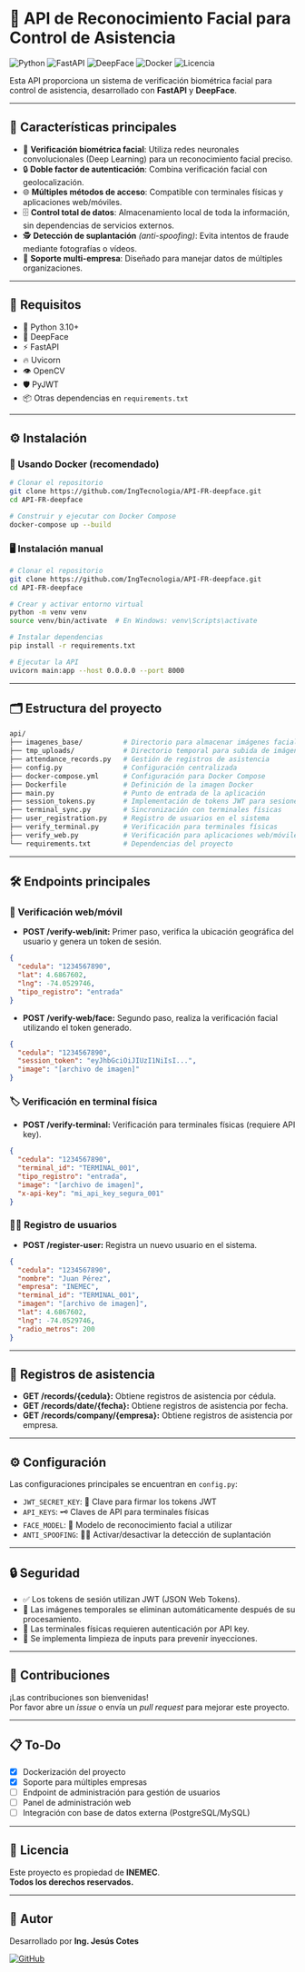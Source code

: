 # 🧩 API de Reconocimiento Facial para Control de Asistencia

![Python](https://img.shields.io/badge/Python-3.10%2B-blue?logo=python)
![FastAPI](https://img.shields.io/badge/FastAPI-0.95+-green?logo=fastapi)
![DeepFace](https://img.shields.io/badge/DeepFace-Enabled-lightgrey?logo=deep-learning)
![Docker](https://img.shields.io/badge/Docker-Supported-blue?logo=docker)
![Licencia](https://img.shields.io/badge/Licencia-INEMEC-red)

Esta API proporciona un sistema de verificación biométrica facial para control de asistencia, desarrollado con **FastAPI** y **DeepFace**.

---

## 🚀 Características principales

- 🧠 **Verificación biométrica facial**: Utiliza redes neuronales convolucionales (Deep Learning) para un reconocimiento facial preciso.
- 🔒 **Doble factor de autenticación**: Combina verificación facial con geolocalización.
- 🌐 **Múltiples métodos de acceso**: Compatible con terminales físicas y aplicaciones web/móviles.
- 🗄️ **Control total de datos**: Almacenamiento local de toda la información, sin dependencias de servicios externos.
- 🕵️ **Detección de suplantación** *(anti-spoofing)*: Evita intentos de fraude mediante fotografías o vídeos.
- 🏢 **Soporte multi-empresa**: Diseñado para manejar datos de múltiples organizaciones.

---

## 🧩 Requisitos

- 🐍 Python 3.10+
- 🧠 DeepFace
- ⚡ FastAPI
- 🔥 Uvicorn
- 👁️ OpenCV
- 🛡️ PyJWT
- 📦 Otras dependencias en `requirements.txt`

---

## ⚙️ Instalación

### 🐳 Usando Docker (recomendado)

```bash
# Clonar el repositorio
git clone https://github.com/IngTecnologia/API-FR-deepface.git
cd API-FR-deepface

# Construir y ejecutar con Docker Compose
docker-compose up --build
```

### 🖥️ Instalación manual

```bash
# Clonar el repositorio
git clone https://github.com/IngTecnologia/API-FR-deepface.git
cd API-FR-deepface

# Crear y activar entorno virtual
python -m venv venv
source venv/bin/activate  # En Windows: venv\Scripts\activate

# Instalar dependencias
pip install -r requirements.txt

# Ejecutar la API
uvicorn main:app --host 0.0.0.0 --port 8000
```

---

## 🗂️ Estructura del proyecto

```bash
api/
├── imagenes_base/          # Directorio para almacenar imágenes faciales de referencia
├── tmp_uploads/            # Directorio temporal para subida de imágenes
├── attendance_records.py   # Gestión de registros de asistencia
├── config.py               # Configuración centralizada
├── docker-compose.yml      # Configuración para Docker Compose
├── Dockerfile              # Definición de la imagen Docker
├── main.py                 # Punto de entrada de la aplicación
├── session_tokens.py       # Implementación de tokens JWT para sesiones
├── terminal_sync.py        # Sincronización con terminales físicas
├── user_registration.py    # Registro de usuarios en el sistema
├── verify_terminal.py      # Verificación para terminales físicas
├── verify_web.py           # Verificación para aplicaciones web/móviles
└── requirements.txt        # Dependencias del proyecto
```

---

## 🛠️ Endpoints principales

### 📲 Verificación web/móvil

- **POST /verify-web/init:** Primer paso, verifica la ubicación geográfica del usuario y genera un token de sesión.

```json
{
  "cedula": "1234567890",
  "lat": 4.6867602,
  "lng": -74.0529746,
  "tipo_registro": "entrada"
}
```

- **POST /verify-web/face:** Segundo paso, realiza la verificación facial utilizando el token generado.

```json
{
  "cedula": "1234567890",
  "session_token": "eyJhbGciOiJIUzI1NiIsI...",
  "image": "[archivo de imagen]"
}
```

### 🏷️ Verificación en terminal física

- **POST /verify-terminal:** Verificación para terminales físicas (requiere API key).

```json
{
  "cedula": "1234567890",
  "terminal_id": "TERMINAL_001",
  "tipo_registro": "entrada",
  "image": "[archivo de imagen]",
  "x-api-key": "mi_api_key_segura_001"
}
```

### 🧑‍💻 Registro de usuarios

- **POST /register-user:** Registra un nuevo usuario en el sistema.

```json
{
  "cedula": "1234567890",
  "nombre": "Juan Pérez",
  "empresa": "INEMEC",
  "terminal_id": "TERMINAL_001",
  "imagen": "[archivo de imagen]",
  "lat": 4.6867602,
  "lng": -74.0529746,
  "radio_metros": 200
}
```

---

## 📝 Registros de asistencia

- **GET /records/{cedula}:** Obtiene registros de asistencia por cédula.
- **GET /records/date/{fecha}:** Obtiene registros de asistencia por fecha.
- **GET /records/company/{empresa}:** Obtiene registros de asistencia por empresa.

---

## ⚙️ Configuración

Las configuraciones principales se encuentran en `config.py`:

- `JWT_SECRET_KEY`: 🔐 Clave para firmar los tokens JWT
- `API_KEYS`: 🗝️ Claves de API para terminales físicas
- `FACE_MODEL`: 🧠 Modelo de reconocimiento facial a utilizar
- `ANTI_SPOOFING`: 🕵️‍♂️ Activar/desactivar la detección de suplantación

---

## 🔒 Seguridad

- ✅ Los tokens de sesión utilizan JWT (JSON Web Tokens).
- 🧹 Las imágenes temporales se eliminan automáticamente después de su procesamiento.
- 🔑 Las terminales físicas requieren autenticación por API key.
- 🧼 Se implementa limpieza de inputs para prevenir inyecciones.

---

## 🧩 Contribuciones

¡Las contribuciones son bienvenidas!  
Por favor abre un *issue* o envía un *pull request* para mejorar este proyecto.

---

## 📋 To-Do

- [x] Dockerización del proyecto
- [x] Soporte para múltiples empresas
- [ ] Endpoint de administración para gestión de usuarios
- [ ] Panel de administración web
- [ ] Integración con base de datos externa (PostgreSQL/MySQL)

---

## 📄 Licencia

Este proyecto es propiedad de **INEMEC**.  
**Todos los derechos reservados.**

---

## 👤 Autor

Desarrollado por **Ing. Jesús Cotes**

[![GitHub](https://img.shields.io/badge/GitHub-@IngTecnologia-black?logo=github)](https://github.com/IngTecnologia)